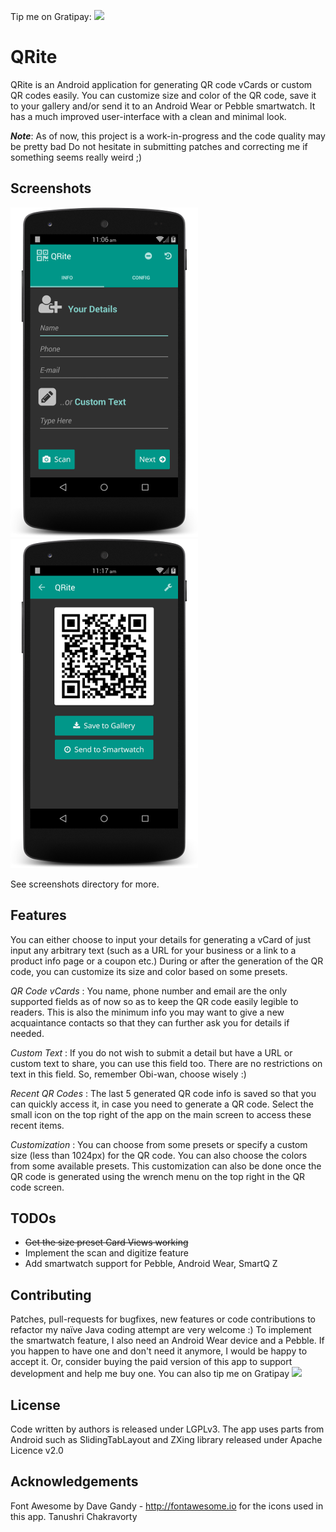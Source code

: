 Tip me on Gratipay: <a href="https://gratipay.com/tuxology/"> <img src="http://img.shields.io/gratipay/tuxology.svg"> </a>

QRite
=====
QRite is an Android application for generating QR code vCards or custom QR codes easily.
You can customize size and color of the QR code, save it to your gallery and/or send it 
to an Android Wear or Pebble smartwatch. It has a much improved user-interface with a clean
and minimal look.

**_Note_**: As of now, this project is a work-in-progress and the code quality may be pretty bad
Do not hesitate in submitting patches and correcting me if something seems really weird ;)

Screenshots
-----------
![alt text](screenshots/screenshot1.png "Main Screen")
![alt text](screenshots/screenshot4.png "QR Screen")

See screenshots directory for more.

Features
--------
You can either choose to input your details for generating a vCard of just input any arbitrary text 
(such as a URL for your business or a link to a product info page or a coupon etc.) During or after 
the generation of the QR code, you can customize its size and color based on some presets.

*QR Code vCards* : You name, phone number and email are the only supported fields as of now so as to keep
the QR code easily legible to readers. This is also the minimum info you may want to give a new 
acquaintance contacts so that they can further ask you for details if needed.

*Custom Text* : If you do not wish to submit a detail but have a URL or custom text to share, 
you can use this field too. There are no restrictions on text in this field. So, remember Obi-wan, 
choose wisely :)

*Recent QR Codes* : The last 5 generated QR code info is saved so that you can quickly access it, in case 
you need to generate a QR code. Select the small icon on the top right of the app on the main screen
to access these recent items.

*Customization* : You can choose from some presets or specify a custom size (less than 1024px) for 
the QR code. You can also choose the colors from some available presets. This customization can also 
be done once the QR code is generated using the wrench menu on the top right in the QR code screen.

TODOs
-----
* ~~Get the size preset Card Views working~~
* Implement the scan and digitize feature
* Add smartwatch support for Pebble, Android Wear, SmartQ Z

Contributing
------------
Patches, pull-requests for bugfixes, new features or code contributions to refactor my naïve 
Java coding attempt are very welcome :) To implement the smartwatch feature, I also need 
an Android Wear device and a Pebble. If you happen to have one and don't need it anymore, 
I would be happy to accept it. Or, consider buying the paid version of this app to support
development and help me buy one. You can also tip me on Gratipay
<a href="https://gratipay.com/tuxology/"> <img src="http://img.shields.io/gratipay/tuxology.svg"> </a>

License
-------
Code written by authors is released under LGPLv3. The app uses parts from Android such as 
SlidingTabLayout and ZXing library released under Apache Licence v2.0

Acknowledgements
----------------
Font Awesome by Dave Gandy - http://fontawesome.io for the icons used in this app.
Tanushri Chakravorty

